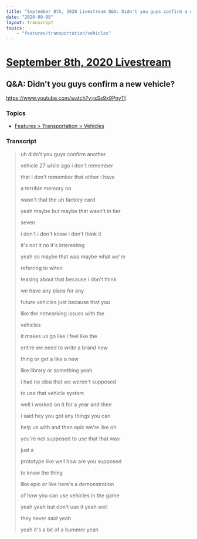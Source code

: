 ```yaml
---
title: "September 8th, 2020 Livestream Q&A: Didn't you guys confirm a new vehicle?"
date: "2020-09-08"
layout: transcript
topics:
    - "features/transportation/vehicles"
---
```

# [September 8th, 2020 Livestream](../2020-09-08.md)
## Q&A: Didn't you guys confirm a new vehicle?
https://www.youtube.com/watch?v=sSs9x9PnyTI

### Topics
* [Features > Transportation > Vehicles](../topics/features/transportation/vehicles.md)

### Transcript

> uh didn't you guys confirm another
> 
> vehicle 27 while ago i don't remember
> 
> that i don't remember that either i have
> 
> a terrible memory no
> 
> wasn't that the uh factory card
> 
> yeah maybe but maybe that wasn't in tier
> 
> seven
> 
> i don't i don't know i don't think it
> 
> it's not it no it's interesting
> 
> yeah so maybe that was maybe what we're
> 
> referring to when
> 
> teasing about that because i don't think
> 
> we have any plans for any
> 
> future vehicles just because that you
> 
> like the networking issues with the
> 
> vehicles
> 
> it makes us go like i feel like the
> 
> entire we need to write a brand new
> 
> thing or get a like a new
> 
> like library or something yeah
> 
> i had no idea that we weren't supposed
> 
> to use that vehicle system
> 
> well i worked on it for a year and then
> 
> i said hey you got any things you can
> 
> help us with and then epic we're like oh
> 
> you're not supposed to use that that was
> 
> just a
> 
> prototype like well how are you supposed
> 
> to know the thing
> 
> like epic or like here's a demonstration
> 
> of how you can use vehicles in the game
> 
> yeah yeah but don't use it yeah well
> 
> they never said yeah
> 
> yeah it's a bit of a bummer yeah
> 
